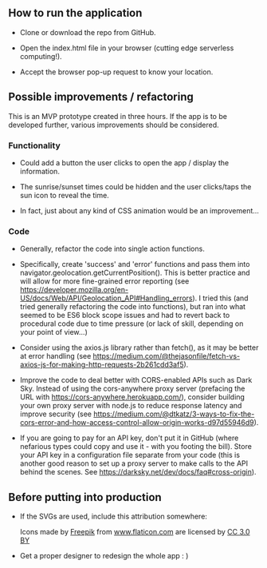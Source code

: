 ## How to run the application
* Clone or download the repo from GitHub.

* Open the index.html file in your browser (cutting edge serverless computing!).

* Accept the browser pop-up request to know your location.

## Possible improvements / refactoring
This is an MVP prototype created in three hours. If the app is to be developed further, various improvements should be considered.

### Functionality
* Could add a button the user clicks to open the app / display the information.

* The sunrise/sunset times could be hidden and the user clicks/taps the sun icon to reveal the time.

* In fact, just about any kind of CSS animation would be an improvement...

### Code
* Generally, refactor the code into single action functions.

* Specifically, create 'success' and 'error' functions and pass them into navigator.geolocation.getCurrentPosition(). This is better practice and will allow for more fine-grained error reporting (see https://developer.mozilla.org/en-US/docs/Web/API/Geolocation_API#Handling_errors). I tried this (and tried generally refactoring the code into functions), but ran into what seemed to be ES6 block scope issues and had to revert back to procedural code due to time pressure (or lack of skill, depending on your point of view...)

* Consider using the axios.js library rather than fetch(), as it may be better at error handling (see https://medium.com/@thejasonfile/fetch-vs-axios-js-for-making-http-requests-2b261cdd3af5).

* Improve the code to deal better with CORS-enabled APIs such as Dark Sky. Instead of using the cors-anywhere proxy server (prefacing the URL with https://cors-anywhere.herokuapp.com/), consider building your own proxy server with node.js to reduce response latency and improve security (see https://medium.com/@dtkatz/3-ways-to-fix-the-cors-error-and-how-access-control-allow-origin-works-d97d55946d9).

* If you are going to pay for an API key, don't put it in GitHub (where nefarious types could copy and use it - with you footing the bill). Store your API key in a configuration file separate from your code (this is another good reason to set up a proxy server to make calls to the API behind the scenes. See https://darksky.net/dev/docs/faq#cross-origin).

## Before putting into production
* If the SVGs are used, include this attribution somewhere: <div>Icons made by <a href="https://www.flaticon.com/authors/freepik" title="Freepik">Freepik</a> from <a href="https://www.flaticon.com/" title="Flaticon">www.flaticon.com</a> are licensed by <a href="http://creativecommons.org/licenses/by/3.0/" title="Creative Commons BY 3.0" target="_blank">CC 3.0 BY</a></div>

* Get a proper designer to redesign the whole app : )
